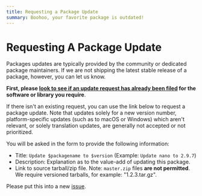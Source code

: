 ```yaml
---
title: Requesting a Package Update
summary: Boohoo, your favorite package is outdated!
---
```


# Requesting A Package Update

Packages updates are typically provided by the community or dedicated package maintainers. If we are not shipping the latest stable release of a package, however, you can let us know.

**First, please [look to see if an update request has already been filed](https://github.com/getsolus/packages/labels/Package%20Update%20Request) for the software or library you require**.

If there isn't an existing request, you can use the link below to request a package update. Note that updates solely for a new version number, platform-specific updates (such as to macOS or Windows) which aren't relevant, or solely translation updates, are generally not accepted or not prioritized.

You will be asked in the form to provide the following information:

- Title: `Update $packagename to $version` (Example: `Update nano to 2.9.7`)
- Description: Explanation as to the value-add of updating this package.
- Link to source tarball/zip file. Note: `master.zip` files **are not permitted**. We require versioned tarballs, for example: "1.2.3.tar.gz".

Please put this into a new [issue](https://github.com/getsolus/packages/issues/new?assignees=&labels=Package+Update+Request&projects=&template=request-package-update.yml).
